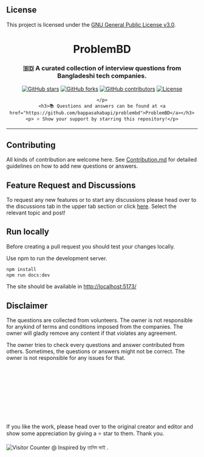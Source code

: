 ## License

This project is licensed under the [GNU General Public License v3.0](./LICENSE).



<div align="center">
	<h1>ProblemBD</h1>
	<h3>🇧🇩 A curated collection of interview questions from Bangladeshi tech companies.</h3>
	<p>
		<a href="https://github.com/bappasahabapi/problembd"><img src="https://img.shields.io/github/stars/bappasahabapi/problembd?style=for-the-badge" alt="GitHub stars"></a>
		<a href="https://github.com/bappasahabapi/problembd"><img src="https://img.shields.io/github/forks/bappasahabapi/problembd?logoColor=green&style=for-the-badge" alt="GitHub forks"></a>
		<a href="https://github.com/bappasahabapi/problembd"><img src="https://img.shields.io/github/contributors/bappasahabapi/problembd?logoColor=green&style=for-the-badge" alt="GitHub contributors"></a>
		<a href="https://github.com/bappasahabapi/problembd/blob/main/LICENSE">
  <img src="https://img.shields.io/github/license/bappasahabapi/problembd?style=for-the-badge" alt="License">
</a>

	</p>
	<h3>📚 Questions and answers can be found at <a href="https://github.com/bappasahabapi/problembd">ProblemBD</a></h3>
	<p> ⭐ Show your support by starring this repository!</p>
</div>



---



## Contributing
All kinds of contribution are welcome here. See [Contribution.md](/Contribution.md) for detailed guidelines on how to add new questions or answers.

## Feature Request and Discussions
To request any new features or to start any discussions please head over to the discussions tab in the upper tab section or click [here](https://github.com/bappasahabapi/problembd). Select the relevant topic and post! 

## Run locally
Before creating a pull request you should test your changes locally.  

Use npm to run the development server.
```bash
npm install
npm run docs:dev
```
The site should be available in [http://localhost:5173/](http://localhost:5173/)

## Disclaimer
The questions are collected from volunteers. The owner is not responsible for anykind of terms and conditions imposed from the companies. The owner will gladly remove any content if that violates any agreement. 

The owner tries to check every questions and answer contributed from others. Sometimes, the questions or answers might not be correct. The owner is not responsible for any issues for that. 


</br>
</br>
</br>
</br>
</br>
</br>
</br>
</br>














If you like the work, please head over to the original creator and editor and show some appreciation by giving a ⭐ star to them. Thank you.


![Visitor Counter](https://profile-counter.glitch.me/problembd.vercel.app/count.svg)
@ Inspired by তানিম ভাই .
